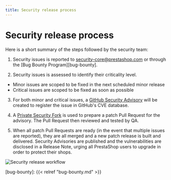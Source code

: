 ```yaml
---
title: Security release process
---
```


# Security release process

Here is a short summary of the steps followed by the security team:

1) Security issues is reported to security-core@prestashop.com or through the [Bug Bounty Program][bug-bounty].

2) Security issues is assessed to identify their criticality level.

- Minor issues are scoped to be fixed in the next scheduled minor release
- Critical issues are scoped to be fixed as soon as possible

3) For both minor and critical issues, a [GitHub Security Advisory](https://help.github.com/en/github/managing-security-vulnerabilities/creating-a-security-advisory
) will be created to register the issue in GitHub's CVE database.

4) A [Private Security Fork](https://docs.github.com/en/github/managing-security-vulnerabilities/collaborating-in-a-temporary-private-fork-to-resolve-a-security-vulnerability) is used to prepare a patch Pull Request for the advisory. The Pull Request then reviewed and tested by QA.

5) When all patch Pull Requests are ready (in the event that multiple issues are reported), they are all merged and a new patch release is built and delivered. Security Advisories are published and the vulnerabilities are disclosed in a Release Note, urging all PrestaShop users to upgrade in order to protect their shops.

<img src="../img/security-process-2023.png" alt="Security release workflow">

[bug-bounty]: {{< relref "bug-bounty.md" >}}
